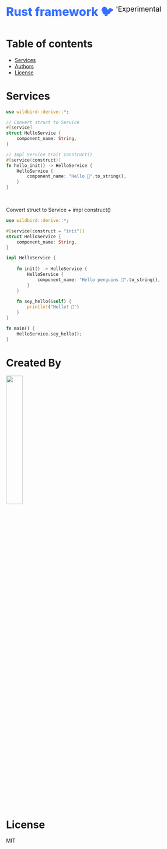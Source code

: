 <br />
<h1 style="color: #376FFF; font-size: 2rem; font-weight: 800;">
    Rust framework 🐦 <sup style="color: black; font-size: 1.2rem; font-weight: 400;">'Experimental</sup>
</h1>

 # Table of contents

 - [Services](#Services)
 - [Authors](#Created-By)
 - [License](#License)


# Services

```rust
use wildbird::derive::*;

// Convert struct to Service
#[service]
struct HelloService {
    component_name: String,
}

// Impl Service trait construct() 
#[service(construct)]
fn hello_init() -> HelloService {
    HelloService {
        component_name: "Hello 🚀".to_string(),
    }
}
```
<br />

Convert struct to Service + impl construct()
```rust
use wildbird::derive::*;

#[service(construct = "init")]
struct HelloService {
    component_name: String,
}

impl HelloService {
    
    fn init() -> HelloService {
        HelloService {
            component_name: "Hello penguins 🐧".to_string(),
        }
    }
    
    fn sey_hello(&self) {
        println!("Hello! 👋")
    } 
}

fn main() {
    HelloService.sey_hello();
}
```

# Created By

<a target="_blank" href="http://wildbirds.studio" >
    <img src="https://wildbirds.studio/img/Logo_full.fe1f5caa.png"  width="30%" height="30%">
</a>

<br />

# License
MIT